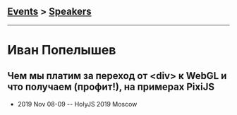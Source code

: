 ## [Events](../README.md) > [Speakers](../speakers.md)
---

# Иван Попелышев

## Чем мы платим за переход от &lt;div&gt; к WebGL и что получаем (профит!), на примерах PixiJS
- 2019 Nov 08-09 -- HolyJS 2019 Moscow    
